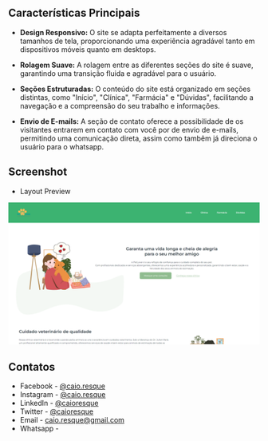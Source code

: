 ## Características Principais

- **Design Responsivo:** O site se adapta perfeitamente a diversos tamanhos de tela, proporcionando uma experiência agradável tanto em dispositivos móveis quanto em desktops.

- **Rolagem Suave:** A rolagem entre as diferentes seções do site é suave, garantindo uma transição fluida e agradável para o usuário.

- **Seções Estruturadas:** O conteúdo do site está organizado em seções distintas, como "Início", "Clínica", "Farmácia" e "Dúvidas", facilitando a navegação e a compreensão do seu trabalho e informações.

- **Envio de E-mails:** A seção de contato oferece a possibilidade de os visitantes entrarem em contato com você por de envio de e-mails, permitindo uma comunicação direta, assim como tambêm já direciona o usuário para o whatsapp.


## Screenshot

- Layout Preview

<img src="/assets/pet.png">


## Contatos

<div>

- Facebook - <a href="https://www.facebook.com/caio.resque">@caio.resque</a>
- Instagram - <a href="https://instagram.com/caio.resque">@caio.resque</a>
- LinkedIn - <a href="https://www.linkedin.com/in/caioresque">@caioresque</a>
- Twitter - <a href="https://twitter.com/caioresque">@caioresque</a>
- Email - <a href="mailto:caio.resque@gmail.com">caio.resque@gmail.com</a>
- Whatsapp - <a href="https://wa.me/551195214-4137"></a>

</div>
